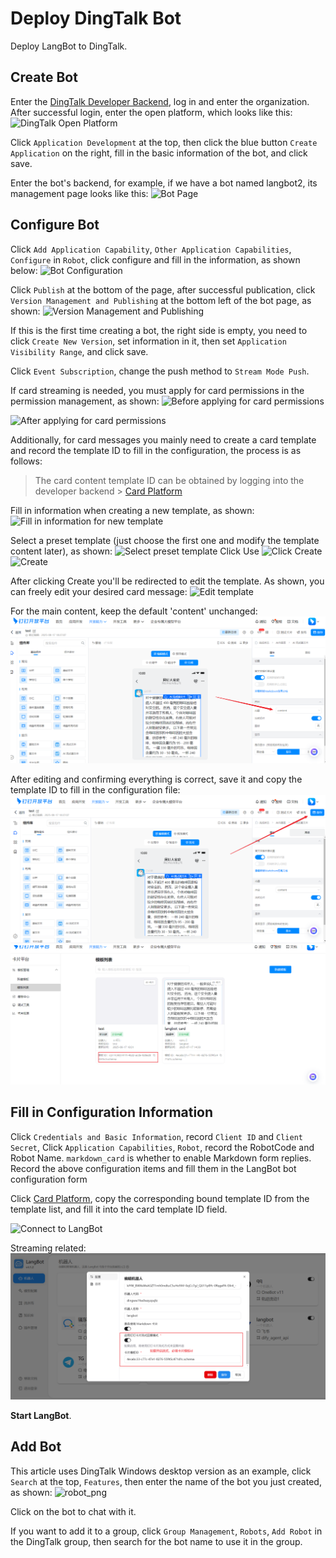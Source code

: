 # Deploy DingTalk Bot

Deploy LangBot to DingTalk.

## Create Bot

Enter the [DingTalk Developer Backend](https://open-dev.dingtalk.com/?spm=ding_open_doc.document.0.0.74f445e5MkawbT#/), log in and enter the organization. After successful login, enter the open platform, which looks like this:
![DingTalk Open Platform](/assets/image/zh/deploy/bots/dingtalk/dingtalk1.png)

Click `Application Development` at the top, then click the blue button `Create Application` on the right, fill in the basic information of the bot, and click save.

Enter the bot's backend, for example, if we have a bot named langbot2, its management page looks like this:
![Bot Page](/assets/image/zh/deploy/bots/dingtalk/dingtalk2.png)

## Configure Bot

Click `Add Application Capability`, `Other Application Capabilities`, `Configure` in `Robot`, click configure and fill in the information, as shown below:
![Bot Configuration](/assets/image/zh/deploy/bots/dingtalk/dingtalk3.png)

Click `Publish` at the bottom of the page, after successful publication, click `Version Management and Publishing` at the bottom left of the bot page, as shown:
![Version Management and Publishing](/assets/image/zh/deploy/bots/dingtalk/dingtalk4.png)

If this is the first time creating a bot, the right side is empty, you need to click `Create New Version`, set information in it, then set `Application Visibility Range`, and click save.

Click `Event Subscription`, change the push method to `Stream Mode Push`.

If card streaming is needed, you must apply for card permissions in the permission management, as shown:
![Before applying for card permissions](/assets/image/zh/deploy/bots/dingtalk/dingtalk6.png)

![After applying for card permissions](/assets/image/zh/deploy/bots/dingtalk/dingtalk7.png)

Additionally, for card messages you mainly need to create a card template and record the template ID to fill in the configuration, the process is as follows:
> The card content template ID can be obtained by logging into the developer backend > [Card Platform](https://open-dev.dingtalk.com/fe/card?spm=ding_open_doc.document.0.0.33cf2281L0fXsV)

Fill in information when creating a new template, as shown:
![Fill in information for new template](/assets/image/zh/deploy/bots/dingtalk/dingtalk8.png)

Select a preset template (just choose the first one and modify the template content later), as shown:
![Select preset template](/assets/image/zh/deploy/bots/dingtalk/dingtalk9.png)
Click Use
![Click](/assets/image/zh/deploy/bots/dingtalk/dingtalk10.png)
Create
![Create](/assets/image/zh/deploy/bots/dingtalk/dingtalk11.png)

After clicking Create you'll be redirected to edit the template. As shown, you can freely edit your desired card message:
![Edit template](/assets/image/zh/deploy/bots/dingtalk/dingtalk12.png)

For the main content, keep the default 'content' unchanged:
![Don't modify](../../../assets/image/zh/deploy/bots/dingtalk/dingtalk13.png)

After editing and confirming everything is correct, save it and copy the template ID to fill in the configuration file:
![Save](../../../assets/image/zh/deploy/bots/dingtalk/dingtalk14.png)
![Copy template ID](../../../assets/image/zh/deploy/bots/dingtalk/dingtalk15.png)

## Fill in Configuration Information

Click `Credentials and Basic Information`, record `Client ID` and `Client Secret`,
Click `Application Capabilities`, `Robot`, record the RobotCode and Robot Name.
`markdown_card` is whether to enable Markdown form replies.
Record the above configuration items and fill them in the LangBot bot configuration form

Click [Card Platform](https://open-dev.dingtalk.com/fe/card?spm=ding_open_doc.document.0.0.33cf2281L0fXsV), copy the corresponding bound template ID from the template list, and fill it into the card template ID field.

![Connect to LangBot](/assets/image/zh/deploy/bots/dingtalk/connect_to_langbot.png)

Streaming related:
![img.png](../../../assets/image/zh/deploy/bots/lark/lark_15.png)

**Start LangBot**.

## Add Bot

This article uses DingTalk Windows desktop version as an example, click `Search` at the top, `Features`, then enter the name of the bot you just created, as shown:
![robot_png](/assets/image/zh/deploy/bots/dingtalk/dingtalk5.png)

Click on the bot to chat with it.

If you want to add it to a group, click `Group Management`, `Robots`, `Add Robot` in the DingTalk group, then search for the bot name to use it in the group.
